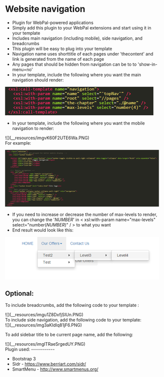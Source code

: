 Website navigation
==================

- Plugin for WebPal-powered applications
- Simply add this plugin to your WebPal extensions and start using it in your template
- Includes main navigation (including mobile), side navigation, and breadcrumbs
- This plugin will be easy to plug into your template
- Navigation name uses shorttitle of each pages under 'thecontent' and link is generated from the name of each page
- Any pages that should be hidden from navigation can be to to 'show-in-menu=no'
- In your template, include the following where you want the main navigation should render:

![](__resources/img6JXEE05sVOHA.PNG)

- In your template, include the following where you want the mobile navigation to render:

<div>![](__resources/imgvK60F2UTE6Wa.PNG)

 </div>For example:

![](__resources/imgWZhi4iWKtM3o.PNG)

- If you need to increase or decrease the number of max-levels to render, you can change the '_NUMBER_' in < xsl:with-param name="max-levels" select="number(_NUMBER_)" / > to what you want
- End result would look like this:

![](__resources/imgodvjpV_ogNny.PNG)

Optional:
---------

To include breadcrumbs, add the following code to your template :

<div>![](__resources/imgu1Z8DxfjSIUn.PNG)</div> To include side navigation, add the following code to your template:

<div> </div>![](__resources/img3aKIdIq81jF6.PNG)

To add sidebar title to be current page name, add the following:

<div>![](__resources/imglTRaeSrgedUY.PNG)</div><div> </div><div> </div>Plugin used:
------------

- Bootstrap 3
- Sidr - https://www.berriart.com/sidr/
- SmartMenu - http://www.smartmenus.org/
